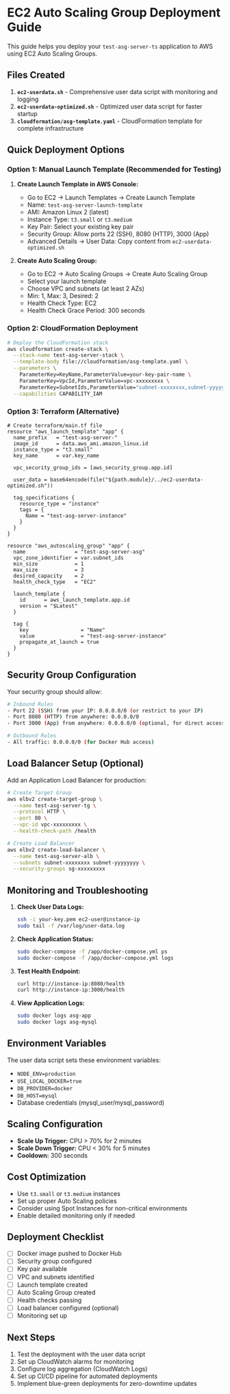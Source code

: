 # EC2 Auto Scaling Group Deployment Guide

This guide helps you deploy your `test-asg-server-ts` application to AWS using EC2 Auto Scaling Groups.

## Files Created

1. **`ec2-userdata.sh`** - Comprehensive user data script with monitoring and logging
2. **`ec2-userdata-optimized.sh`** - Optimized user data script for faster startup
3. **`cloudformation/asg-template.yaml`** - CloudFormation template for complete infrastructure

## Quick Deployment Options

### Option 1: Manual Launch Template (Recommended for Testing)

1. **Create Launch Template in AWS Console:**
   - Go to EC2 → Launch Templates → Create Launch Template
   - Name: `test-asg-server-launch-template`
   - AMI: Amazon Linux 2 (latest)
   - Instance Type: `t3.small` or `t3.medium`
   - Key Pair: Select your existing key pair
   - Security Group: Allow ports 22 (SSH), 8080 (HTTP), 3000 (App)
   - Advanced Details → User Data: Copy content from `ec2-userdata-optimized.sh`

2. **Create Auto Scaling Group:**
   - Go to EC2 → Auto Scaling Groups → Create Auto Scaling Group
   - Select your launch template
   - Choose VPC and subnets (at least 2 AZs)
   - Min: 1, Max: 3, Desired: 2
   - Health Check Type: EC2
   - Health Check Grace Period: 300 seconds

### Option 2: CloudFormation Deployment

```bash
# Deploy the CloudFormation stack
aws cloudformation create-stack \
  --stack-name test-asg-server-stack \
  --template-body file://cloudformation/asg-template.yaml \
  --parameters \
    ParameterKey=KeyName,ParameterValue=your-key-pair-name \
    ParameterKey=VpcId,ParameterValue=vpc-xxxxxxxxx \
    ParameterKey=SubnetIds,ParameterValue="subnet-xxxxxxxx,subnet-yyyyyyyy" \
  --capabilities CAPABILITY_IAM
```

### Option 3: Terraform (Alternative)

```hcl
# Create terraform/main.tf file
resource "aws_launch_template" "app" {
  name_prefix   = "test-asg-server-"
  image_id      = data.aws_ami.amazon_linux.id
  instance_type = "t3.small"
  key_name      = var.key_name
  
  vpc_security_group_ids = [aws_security_group.app.id]
  
  user_data = base64encode(file("${path.module}/../ec2-userdata-optimized.sh"))
  
  tag_specifications {
    resource_type = "instance"
    tags = {
      Name = "test-asg-server-instance"
    }
  }
}

resource "aws_autoscaling_group" "app" {
  name                = "test-asg-server-asg"
  vpc_zone_identifier = var.subnet_ids
  min_size            = 1
  max_size            = 3
  desired_capacity    = 2
  health_check_type   = "EC2"
  
  launch_template {
    id      = aws_launch_template.app.id
    version = "$Latest"
  }
  
  tag {
    key                 = "Name"
    value               = "test-asg-server-instance"
    propagate_at_launch = true
  }
}
```

## Security Group Configuration

Your security group should allow:

```bash
# Inbound Rules
- Port 22 (SSH) from your IP: 0.0.0.0/0 (or restrict to your IP)
- Port 8080 (HTTP) from anywhere: 0.0.0.0/0
- Port 3000 (App) from anywhere: 0.0.0.0/0 (optional, for direct access)

# Outbound Rules
- All traffic: 0.0.0.0/0 (for Docker Hub access)
```

## Load Balancer Setup (Optional)

Add an Application Load Balancer for production:

```bash
# Create Target Group
aws elbv2 create-target-group \
  --name test-asg-server-tg \
  --protocol HTTP \
  --port 80 \
  --vpc-id vpc-xxxxxxxxx \
  --health-check-path /health

# Create Load Balancer
aws elbv2 create-load-balancer \
  --name test-asg-server-alb \
  --subnets subnet-xxxxxxxx subnet-yyyyyyyy \
  --security-groups sg-xxxxxxxxx
```

## Monitoring and Troubleshooting

1. **Check User Data Logs:**
   ```bash
   ssh -i your-key.pem ec2-user@instance-ip
   sudo tail -f /var/log/user-data.log
   ```

2. **Check Application Status:**
   ```bash
   sudo docker-compose -f /app/docker-compose.yml ps
   sudo docker-compose -f /app/docker-compose.yml logs
   ```

3. **Test Health Endpoint:**
   ```bash
   curl http://instance-ip:8080/health
   curl http://instance-ip:3000/health
   ```

4. **View Application Logs:**
   ```bash
   sudo docker logs asg-app
   sudo docker logs asg-mysql
   ```

## Environment Variables

The user data script sets these environment variables:
- `NODE_ENV=production`
- `USE_LOCAL_DOCKER=true`
- `DB_PROVIDER=docker`
- `DB_HOST=mysql`
- Database credentials (mysql_user/mysql_password)

## Scaling Configuration

- **Scale Up Trigger:** CPU > 70% for 2 minutes
- **Scale Down Trigger:** CPU < 30% for 5 minutes
- **Cooldown:** 300 seconds

## Cost Optimization

- Use `t3.small` or `t3.medium` instances
- Set up proper Auto Scaling policies
- Consider using Spot Instances for non-critical environments
- Enable detailed monitoring only if needed

## Deployment Checklist

- [ ] Docker image pushed to Docker Hub
- [ ] Security group configured
- [ ] Key pair available
- [ ] VPC and subnets identified
- [ ] Launch template created
- [ ] Auto Scaling Group created
- [ ] Health checks passing
- [ ] Load balancer configured (optional)
- [ ] Monitoring set up

## Next Steps

1. Test the deployment with the user data script
2. Set up CloudWatch alarms for monitoring
3. Configure log aggregation (CloudWatch Logs)
4. Set up CI/CD pipeline for automated deployments
5. Implement blue-green deployments for zero-downtime updates
